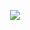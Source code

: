 <p align="center" top=0>
  <img src="https://github.com/thompsonemerson/thompsonemerson/raw/master/cover-thompson.png" />
</p>


